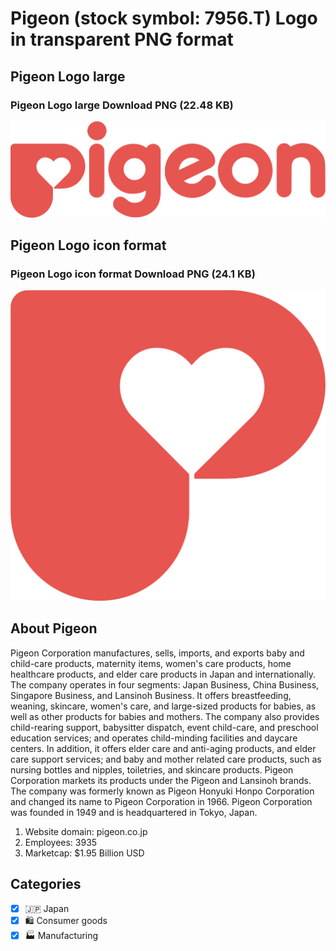 # Pigeon (stock symbol: 7956.T) Logo in transparent PNG format

## Pigeon Logo large

### Pigeon Logo large Download PNG (22.48 KB)

![Pigeon Logo large Download PNG (22.48 KB)](/img/orig/7956.T_BIG-9508cb44.png)

## Pigeon Logo icon format

### Pigeon Logo icon format Download PNG (24.1 KB)

![Pigeon Logo icon format Download PNG (24.1 KB)](/img/orig/7956.T-a76053b9.png)

## About Pigeon

Pigeon Corporation manufactures, sells, imports, and exports baby and child-care products, maternity items, women's care products, home healthcare products, and elder care products in Japan and internationally. The company operates in four segments: Japan Business, China Business, Singapore Business, and Lansinoh Business. It offers breastfeeding, weaning, skincare, women's care, and large-sized products for babies, as well as other products for babies and mothers. The company also provides child-rearing support, babysitter dispatch, event child-care, and preschool education services; and operates child-minding facilities and daycare centers. In addition, it offers elder care and anti-aging products, and elder care support services; and baby and mother related care products, such as nursing bottles and nipples, toiletries, and skincare products. Pigeon Corporation markets its products under the Pigeon and Lansinoh brands. The company was formerly known as Pigeon Honyuki Honpo Corporation and changed its name to Pigeon Corporation in 1966. Pigeon Corporation was founded in 1949 and is headquartered in Tokyo, Japan.

1. Website domain: pigeon.co.jp
2. Employees: 3935
3. Marketcap: $1.95 Billion USD


## Categories
- [x] 🇯🇵 Japan
- [x] 🛍 Consumer goods
- [x] 🏭 Manufacturing
